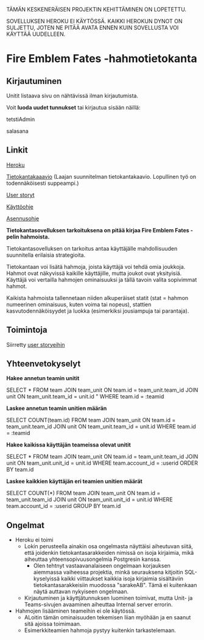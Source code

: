 TÄMÄN KESKENERÄISEN PROJEKTIN KEHITTÄMINEN ON LOPETETTU.

SOVELLUKSEN HEROKU EI KÄYTÖSSÄ.
KAIKKI HEROKUN DYNOT ON SULJETTU, JOTEN NE PITÄÄ AVATA ENNEN KUIN SOVELLUSTA VOI KÄYTTÄÄ UUDELLEEN.

# Fire Emblem Fates -hahmotietokanta

## Kirjautuminen

Unitit listaava sivu on nähtävissä ilman kirjautumista.

Voit **luoda uudet tunnukset** tai kirjautua sisään näillä:

tetstiAdmin

salasana

## Linkit

[Heroku](https://fef-db-application.herokuapp.com/)

[Tietokantakaaavio](https://github.com/JustAGoldeneye/Fire-Emblem-Fates-Unit-Database/blob/master/documentation/Tietokantakaavio%20v1.png) (Laajan suunnitelman tietokantakaavio. Lopullinen työ on todennäköisesti suppeampi.)

[User storyt](https://github.com/JustAGoldeneye/Fire-Emblem-Fates-Unit-Database/blob/master/documentation/User%20storyt.md)

[Käyttöohje](https://github.com/JustAGoldeneye/Fire-Emblem-Fates-Unit-Database/blob/master/documentation/K%C3%A4ytt%C3%B6ohje.md)

[Asennusohje](https://github.com/JustAGoldeneye/Fire-Emblem-Fates-Unit-Database/blob/master/documentation/Asennusohje.md)

**Tietokantasovelluksen tarkoituksena on pitää kirjaa Fire Emblem Fates -pelin hahmoista.**

Tietokantasovelluksen on tarkoitus antaa käyttäjälle mahdollisuuden suunnitella erilaisia strategioita.

Tietokantaan voi lisätä hahmoja, joista käyttäjä voi tehdä omia joukkoja. Hahmot ovat näkyvissä kaikille käyttäjille, mutta joukot ovat yksityisiä. Käyttäjä voi vertailla hahmojen ominaisuuksi ja tällä tavoin valita sopivimmat hahmot.

Kaikista hahmoista tallennetaan niiden alkuperäiset statit (stat = hahmon numeerinen ominaisuus, kuten voima tai nopeus), stattien kasvutodennäköisyydet ja luokka (esimerkiksi jousiampuja tai parantaja).

## Toimintoja
Siirretty [user storyeihin](https://github.com/JustAGoldeneye/Fire-Emblem-Fates-Unit-Database/blob/master/documentation/User%20storyt.md)

## Yhteenvetokyselyt

**Hakee annetun teamin unitit**

SELECT * FROM team
JOIN team_unit ON team.id = team_unit.team_id
JOIN unit ON team_unit.team_id = unit.id "
WHERE team.id = :teamid

**Laskee annetun teamin unitien määrän**

SELECT COUNT(team.id) FROM team
JOIN team_unit ON team.id = team_unit.team_id 
JOIN unit ON team_unit.team_id = unit.id 
WHERE team.id = :teamid

**Hakee kaikissa käyttäjän teameissa olevat unitit**

SELECT * FROM team
JOIN team_unit ON team.id = team_unit.team_id
JOIN unit ON team_unit.unit_id = unit.id
WHERE team.account_id = :userid
ORDER BY team.id

**Laskee kaikkien käyttäjän eri teamien unitien määrät**

SELECT COUNT(*) FROM team
JOIN team_unit ON team.id = team_unit.team_id
JOIN unit ON team_unit.unit_id = unit.id
WHERE team.account_id = :userid
GROUP BY team.id

## Ongelmat
* Heroku ei toimi
  * Lokin perusteella ainakin osa ongelmasta näyttäisi aiheutuvan siitä, että joidenkin tietokantasarakkeiden nimissä on isoja kirjaimia, mikä aiheuttaa yhteensopivuusongelmia Postgresin kanssa.
    * Olen tehtnyt vastaavanalaiseen ongelmaan korjauksen aiemmassa vaiheessa projektia, minkä seurauksena kitjoitin SQL-kyselyissä kaikki viittaukset kaikkia isoja kirjaimia sisältäviin tietokantasarakkeisiin muodossa \"sarakeAB\". Tämä ei kuitenkaan näytä auttavan nykyiseen ongelmaan.
  * Kirjautuminen ja käyttjätunnuksen luominen toimivat, mutta Unit- ja Teams-sivujen avaaminen aiheuttaa Internal server errorin.
* Hahmojen lisääminen teameihin ei ole käytössä.
  * ALoitin tämän ominaisuuden tekemisen liian myöhään ja en saanut sitä ajoissa toimimaan.
  * Esimerkkiteamien hahmoja pystyy kuitenkin tarkastelemaan.
